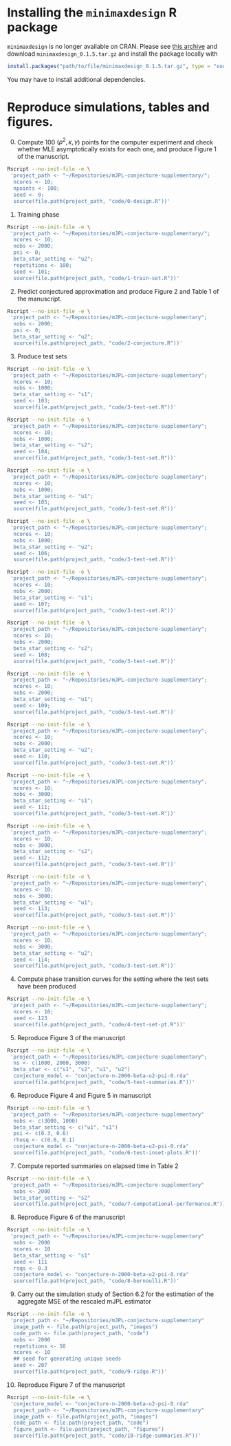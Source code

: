 # Installing the `minimaxdesign` R package
`minimaxdesign` is no longer available on CRAN. Please see [this archive](https://cran.r-project.org/src/contrib/Archive/minimaxdesign/) and download `minimaxdesign_0.1.5.tar.gz` and install the package locally with

```R
install.packages("path/to/file/minimaxdesign_0.1.5.tar.gz", type = "source", repos = NULL)
```
You may have to install additional dependencies.

# Reproduce simulations, tables and figures.
0. Compute 100 $(\rho^2, \kappa, \gamma$) points for the computer
   experiment and check whether MLE asymptotically exists for each
   one, and produce Figure 1 of the manuscript.

```bash
Rscript --no-init-file -e \
 'project_path <- "~/Repositories/mJPL-conjecture-supplementary/";
  ncores <- 10;
  npoints <- 100;
  seed <- 0;
  source(file.path(project_path, "code/0-design.R"))'
```

1. Training phase

```bash
Rscript --no-init-file -e \
 'project_path <- "~/Repositories/mJPL-conjecture-supplementary/";
  ncores <- 10;
  nobs <- 2000;
  psi <- 0;
  beta_star_setting <- "u2";
  repetitions <- 100;
  seed <- 101;
  source(file.path(project_path, "code/1-train-set.R"))'
```

2. Predict conjectured approximation and produce Figure 2 and Table 1
   of the manuscript.

```bash
Rscript --no-init-file -e \
 'project_path <- "~/Repositories/mJPL-conjecture-supplementary";
  nobs <- 2000;
  psi <- 0;
  beta_star_setting <- "u2";
  source(file.path(project_path, "code/2-conjecture.R"))'
```

3. Produce test sets

```bash
Rscript --no-init-file -e \
 'project_path <- "~/Repositories/mJPL-conjecture-supplementary";
  ncores <- 10;
  nobs <- 1000;
  beta_star_setting <- "s1";
  seed <- 103;
  source(file.path(project_path, "code/3-test-set.R"))'

Rscript --no-init-file -e \
 'project_path <- "~/Repositories/mJPL-conjecture-supplementary";
  ncores <- 10;
  nobs <- 1000;
  beta_star_setting <- "s2";
  seed <- 104;
  source(file.path(project_path, "code/3-test-set.R"))'

Rscript --no-init-file -e \
 'project_path <- "~/Repositories/mJPL-conjecture-supplementary";
  ncores <- 10;
  nobs <- 1000;
  beta_star_setting <- "u1";
  seed <- 105;
  source(file.path(project_path, "code/3-test-set.R"))'

Rscript --no-init-file -e \
 'project_path <- "~/Repositories/mJPL-conjecture-supplementary";
  ncores <- 10;
  nobs <- 1000;
  beta_star_setting <- "u2";
  seed <- 106;
  source(file.path(project_path, "code/3-test-set.R"))'

Rscript --no-init-file -e \
 'project_path <- "~/Repositories/mJPL-conjecture-supplementary";
  ncores <- 10;
  nobs <- 2000;
  beta_star_setting <- "s1";
  seed <- 107;
  source(file.path(project_path, "code/3-test-set.R"))'

Rscript --no-init-file -e \
 'project_path <- "~/Repositories/mJPL-conjecture-supplementary";
  ncores <- 10;
  nobs <- 2000;
  beta_star_setting <- "s2";
  seed <- 108;
  source(file.path(project_path, "code/3-test-set.R"))'

Rscript --no-init-file -e \
 'project_path <- "~/Repositories/mJPL-conjecture-supplementary";
  ncores <- 10;
  nobs <- 2000;
  beta_star_setting <- "u1";
  seed <- 109;
  source(file.path(project_path, "code/3-test-set.R"))'

Rscript --no-init-file -e \
 'project_path <- "~/Repositories/mJPL-conjecture-supplementary";
  ncores <- 10;
  nobs <- 2000;
  beta_star_setting <- "u2";
  seed <- 110;
  source(file.path(project_path, "code/3-test-set.R"))'

Rscript --no-init-file -e \
 'project_path <- "~/Repositories/mJPL-conjecture-supplementary";
  ncores <- 10;
  nobs <- 3000;
  beta_star_setting <- "s1";
  seed <- 111;
  source(file.path(project_path, "code/3-test-set.R"))'

Rscript --no-init-file -e \
 'project_path <- "~/Repositories/mJPL-conjecture-supplementary";
  ncores <- 10;
  nobs <- 3000;
  beta_star_setting <- "s2";
  seed <- 112;
  source(file.path(project_path, "code/3-test-set.R"))'

Rscript --no-init-file -e \
 'project_path <- "~/Repositories/mJPL-conjecture-supplementary";
  ncores <- 10;
  nobs <- 3000;
  beta_star_setting <- "u1";
  seed <- 113;
  source(file.path(project_path, "code/3-test-set.R"))'

Rscript --no-init-file -e \
 'project_path <- "~/Repositories/mJPL-conjecture-supplementary";
  ncores <- 10;
  nobs <- 3000;
  beta_star_setting <- "u2";
  seed <- 114;
  source(file.path(project_path, "code/3-test-set.R"))'

```

4. Compute phase transition curves for the setting where the test sets
   have been produced

```bash
Rscript --no-init-file -e \
 'project_path <- "~/Repositories/mJPL-conjecture-supplementary";
  ncores <- 10;
  seed <- 123
  source(file.path(project_path, "code/4-test-set-pt.R"))'
```

5. Reproduce Figure 3 of the manuscript
```bash
Rscript --no-init-file -e \
 'project_path <- "~/Repositories/mJPL-conjecture-supplementary";
  ns <- c(1000, 2000, 3000)
  beta_star <- c("s1", "s2", "u1", "u2")
  conjecture_model <- "conjecture-n-2000-beta-u2-psi-0.rda"
  source(file.path(project_path, "code/5-test-summaries.R"))'
```

6. Reproduce Figure 4 and Figure 5 in manuscript
```bash
Rscript --no-init-file -e \
 'project_path <- "~/Repositories/mJPL-conjecture-supplementary"
  nobs <- c(3000, 1000)
  beta_star_setting <- c("u1", "s1")
  psi <- c(0.3, 0.6)
  rhosq <- c(0.6, 0.1)
  conjecture_model <- "conjecture-n-2000-beta-u2-psi-0.rda"
  source(file.path(project_path, "code/6-test-inset-plots.R"))'
```

7. Compute reported summaries on elapsed time in Table 2
```bash
Rscript --no-init-file -e \
 'project_path <- "~/Repositories/mJPL-conjecture-supplementary"
  nobs <- 2000
  beta_star_setting <- "s2"
  source(file.path(project_path, "code/7-computational-performance.R"))'
```

8. Reproduce Figure 6 of the manuscript
```bash
Rscript --no-init-file -e \
 'project_path <- "~/Repositories/mJPL-conjecture-supplementary"
  nobs <- 2000
  ncores <- 10
  beta_star_setting <- "s1"
  seed <- 111
  rsqs <- 0.3
  conjecture_model <- "conjecture-n-2000-beta-u2-psi-0.rda"
  source(file.path(project_path, "code/8-bernoulli.R"))'
```

9. Carry out the simulation study of Section 6.2 for the estimation of
   the aggregate MSE of the rescaled mJPL estimator
```bash
Rscript --no-init-file -e \
 'project_path <- "~/Repositories/mJPL-conjecture-supplementary"
  image_path <- file.path(project_path, "images")
  code_path <- file.path(project_path, "code")
  nobs <- 2000
  repetitions <- 50
  ncores <- 10
  ## seed for generating unique seeds
  seed <- 207
  source(file.path(project_path, "code/9-ridge.R"))'
```

10. Reproduce Figure 7 of the manuscript
```bash
Rscript --no-init-file -e \
 'conjecture_model <- "conjecture-n-2000-beta-u2-psi-0.rda"
  project_path <- "~/Repositories/mJPL-conjecture-supplementary"
  image_path <- file.path(project_path, "images")
  code_path <- file.path(project_path, "code")
  figure_path <- file.path(project_path, "figures")
  source(file.path(project_path, "code/10-ridge-summaries.R"))'
```
